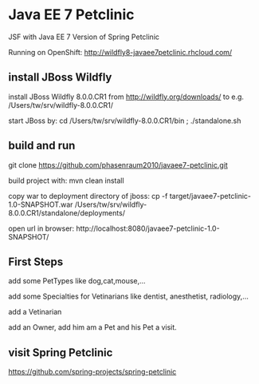 Java EE 7 Petclinic
===================

JSF with Java EE 7 Version of Spring Petclinic

Running on OpenShift: http://wildfly8-javaee7petclinic.rhcloud.com/

install JBoss Wildfly
---------------------

install JBoss Wildfly 8.0.0.CR1 from http://wildfly.org/downloads/ to e.g. /Users/tw/srv/wildfly-8.0.0.CR1/

start JBoss by: cd /Users/tw/srv/wildfly-8.0.0.CR1/bin ; ./standalone.sh

build and run
-------------

git clone https://github.com/phasenraum2010/javaee7-petclinic.git

build project with: mvn clean install

copy war to deployment directory of jboss: cp -f target/javaee7-petclinic-1.0-SNAPSHOT.war /Users/tw/srv/wildfly-8.0.0.CR1/standalone/deployments/

open url in browser: http://localhost:8080/javaee7-petclinic-1.0-SNAPSHOT/

First Steps
-----------

add some PetTypes like dog,cat,mouse,...

add some Specialties for Vetinarians like dentist, anesthetist, radiology,...

add a Vetinarian

add an Owner, add him am a Pet and his Pet a visit.

visit Spring Petclinic
----------------------
https://github.com/spring-projects/spring-petclinic
